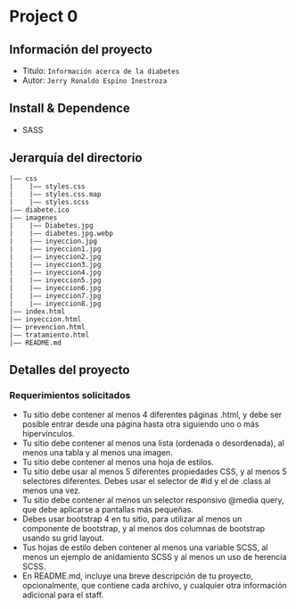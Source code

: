 # Project 0
## Información del proyecto
- Titulo:  `Información acerca de la diabetes`
- Autor:  `Jerry Ronaldo Espino Inestroza`
<!--- Video: [video]()-->

## Install & Dependence
- SASS

## Jerarquía del directorio
```
|—— css
|    |—— styles.css
|    |—— styles.css.map
|    |—— styles.scss
|—— diabete.ico
|—— imagenes
|    |—— Diabetes.jpg
|    |—— diabetes.jpg.webp
|    |—— inyeccion.jpg
|    |—— inyeccion1.jpg
|    |—— inyeccion2.jpg
|    |—— inyeccion3.jpg
|    |—— inyeccion4.jpg
|    |—— inyeccion5.jpg
|    |—— inyeccion6.jpg
|    |—— inyeccion7.jpg
|    |—— inyeccion8.jpg
|—— index.html
|—— inyeccion.html
|—— prevencion.html
|—— tratamiento.html
|—— README.md
```
## Detalles del proyecto
### Requerimientos solicitados
- Tu sitio debe contener al menos 4 diferentes páginas .html, y debe ser posible entrar desde una página hasta otra siguiendo uno o más hipervínculos.
- Tu sitio debe contener al menos una lista (ordenada o desordenada), al menos una tabla y al menos una imagen.
- Tu sitio debe contener al menos una hoja de estilos.
- Tu sitio debe usar al menos 5 diferentes propiedades CSS, y al menos 5 selectores diferentes. Debes usar el selector de #id y el de .class al menos una vez.
- Tu sitio debe contener al menos un selector responsivo @media query, que debe aplicarse a pantallas más pequeñas.
- Debes usar bootstrap 4 en tu sitio, para utilizar al menos un componente de bootstrap, y al menos dos columnas de bootstrap usando su grid layout.
- Tus hojas de estilo deben contener al menos una variable SCSS, al menos un ejemplo de anidamiento SCSS y al menos un uso de herencia SCSS.
- En README.md, incluye una breve descripción de tu proyecto, opcionalmente, que contiene cada archivo, y cualquier otra información adicional para el staff.

